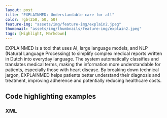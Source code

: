 ```yaml
---
layout: post
title: "EXPLAINMED: Understandable care for all"
color: rgb(250, 50, 50)
feature-img: "assets/img/feature-img/explain2.jpeg"
thumbnail: "assets/img/thumbnails/feature-img/explain2.jpeg"
tags: [Highlight, Markdown]
---
```


EXPLAINMED is a tool that uses AI, large language models, and NLP (Natural Language Processing) to simplify complex medical reports written in Dutch into everyday language. The system automatically classifies and translates medical terms, making the information more understandable for patients, especially those with heart disease. By breaking down technical jargon, EXPLAINMED helps patients better understand their diagnosis and treatment, improving adherence and potentially reducing healthcare costs.


## 
## Code highlighting examples

### XML



[W3C]: https://www.w3.org/standards/xml/core
